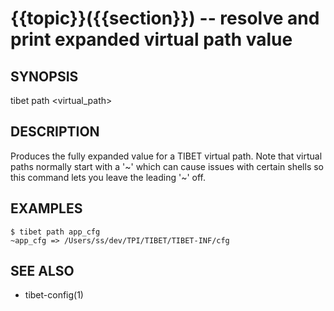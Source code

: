 {{topic}}({{section}}) -- resolve and print expanded virtual path value
=============================================

## SYNOPSIS

tibet path <virtual_path>

## DESCRIPTION

Produces the fully expanded value for a TIBET virtual path. Note that virtual
paths normally start with a '~' which can cause issues with certain shells so
this command lets you leave the leading '~' off.

## EXAMPLES

    $ tibet path app_cfg
    ~app_cfg => /Users/ss/dev/TPI/TIBET/TIBET-INF/cfg

## SEE ALSO

  * tibet-config(1)
